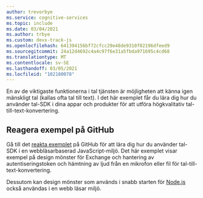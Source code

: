 ```yaml
---
author: trevorbye
ms.service: cognitive-services
ms.topic: include
ms.date: 03/04/2021
ms.author: trbye
ms.custom: devx-track-js
ms.openlocfilehash: 641394156bf72cfcc29e48de9310f02196dfeed9
ms.sourcegitcommit: 24a12d4692c4a4c97f6e31a5fbda971695c4cd68
ms.translationtype: MT
ms.contentlocale: sv-SE
ms.lasthandoff: 03/05/2021
ms.locfileid: "102180078"
---
```

En av de viktigaste funktionerna i tal tjänsten är möjligheten att känna igen mänskligt tal (kallas ofta tal till text). I det här exemplet får du lära dig hur du använder tal-SDK i dina appar och produkter för att utföra högkvalitativ tal-till-text-konvertering.

## <a name="react-sample-on-github"></a>Reagera exempel på GitHub

Gå till det [reakta exemplet](https://github.com/Azure-Samples/AzureSpeechReactSample) på GitHub för att lära dig hur du använder tal-SDK i en webbläsarbaserad JavaScript-miljö. Det här exemplet visar exempel på design mönster för Exchange och hantering av autentiseringstoken och hämtning av ljud från en mikrofon eller fil för tal-till-text-konvertering.

Dessutom kan design mönster som används i snabb starten för [Node.js](https://docs.microsoft.com/azure/cognitive-services/speech-service/get-started-speech-to-text?tabs=script%2Cbrowser%2Cwindowsinstall&pivots=programming-language-nodejs) också användas i en webb läsar miljö.
